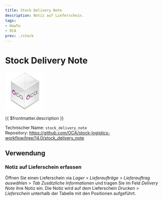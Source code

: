 ```yaml
---
title: Stock Delivery Note
description: Notiz auf Lieferschein.
tags:
- HowTo
- OCA
prev: ./stock
---
```

# Stock Delivery Note
![icon_oca_app](assets/icon_oca_app.png)

{{ $frontmatter.description }}

Technischer Name: `stock_delivery_note`\
Repository: <https://github.com/OCA/stock-logistics-workflow/tree/14.0/stock_delivery_note>

## Verwendung

### Notiz auf Lieferschein erfassen

Öffnen Sie einen Lieferschein via *Lager > Lieferaufträge > Lieferauftrag auswählen > Tab Zusätzliche Informationen* und tragen Sie im Feld *Delivery Note* ihre Notiz ein. Die Notiz wird auf dem Lieferschein *Drucken > Lieferschein* unterhalb der Tabelle mit den Positionen aufgeführt.